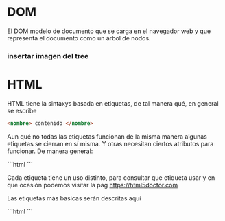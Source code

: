 #   DOM

El DOM modelo de documento que se carga en el navegador web y que representa el documento como un árbol de nodos.

### insertar imagen del tree

# HTML

HTML tiene la sintaxys basada en etiquetas, de tal manera qué, en general se escribe

```html
<nombre> contenido </nombre>
```
Aun qué no todas las etiquetas funcionan de la misma manera algunas etiquetas se cierran en sí misma. Y otras necesitan ciertos atributos para funcionar. De manera general:

´´´html
<nombre atributo='valor del atributo' />
´´´

Cada etiqueta tiene un uso distinto, para consultar que etiqueta usar y en que ocasión podemos visitar la pag https://html5doctor.com

Las etiquetas más basicas serán descritas aquí

´´´html
´´´
